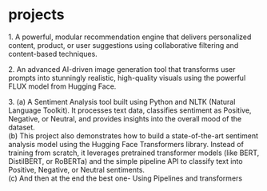 # projects
<p>1. A powerful, modular recommendation engine that delivers personalized content, product, or user suggestions using collaborative filtering and content-based techniques.</p>
<p>2. An advanced AI-driven image generation tool that transforms user prompts into stunningly realistic, high-quality visuals using the powerful FLUX model from Hugging Face.</p>
<p>3. (a) A Sentiment Analysis tool built using Python and NLTK (Natural Language Toolkit). It processes text data, classifies sentiment as Positive, Negative, or Neutral, and provides insights into the overall mood of the dataset. <br>
      (b) This project also demonstrates how to build a state-of-the-art sentiment analysis model using the Hugging Face Transformers library. Instead of training from scratch, it leverages pretrained transformer models (like BERT, DistilBERT, or RoBERTa) and the simple pipeline API to classify text into Positive, Negative, or Neutral sentiments.<br>
      (c) And then at the end the best one- Using Pipelines and transformers</p>

